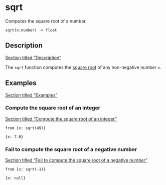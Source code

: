 # sqrt

Computes the square root of a number.

```tql
sqrt(x:number) -> float
```

## Description

[Section titled “Description”](#description)

The `sqrt` function computes the [square root](https://en.wikipedia.org/wiki/Square_root) of any non-negative number `x`.

## Examples

[Section titled “Examples”](#examples)

### Compute the square root of an integer

[Section titled “Compute the square root of an integer”](#compute-the-square-root-of-an-integer)

```tql
from {x: sqrt(49)}
```

```tql
{x: 7.0}
```

### Fail to compute the square root of a negative number

[Section titled “Fail to compute the square root of a negative number”](#fail-to-compute-the-square-root-of-a-negative-number)

```tql
from {x: sqrt(-1)}
```

```tql
{x: null}
```